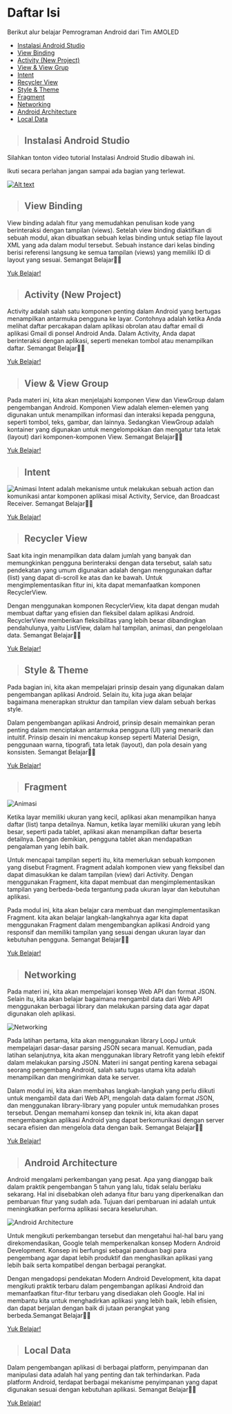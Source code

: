 # Daftar Isi
Berikut alur belajar Pemrograman Android dari Tim AMOLED
- [Instalasi Android Studio](#instalasi-android-studio)
- [View Binding](#view-binding)
- [Activity (New Project)](#activity-new-project)
- [View & View Grup](#view--view-group)
- [Intent](#intent)
- [Recycler View](#recycler-view)
- [Style & Theme](#style--theme)
- [Fragment](#fragment)
- [Networking](#networking)
- [Android Architecture](#android-architecture)
- [Local Data](#local-data)

> ## Instalasi Android Studio
Silahkan tonton video tutorial Instalasi Android Studio dibawah ini.

Ikuti secara perlahan jangan sampai ada bagian yang terlewat.

[![Alt text](https://i.ytimg.com/vi/DM783YA0vbc/hq720.jpg?sqp=-oaymwEcCNAFEJQDSFXyq4qpAw4IARUAAIhCGAFwAcABBg==&rs=AOn4CLA2HxBr2ER7rgtf-5G0jGBo2q0LAw)](https://www.youtube.com/watch?v=DM783YA0vbc&ab_channel=GeekyScript)

> ## View Binding
View binding adalah fitur yang memudahkan penulisan kode yang berinteraksi dengan tampilan (views). Setelah view binding diaktifkan di sebuah modul, akan dibuatkan sebuah kelas binding untuk setiap file layout XML yang ada dalam modul tersebut. Sebuah instance dari kelas binding berisi referensi langsung ke semua tampilan (views) yang memiliki ID di layout yang sesuai. Semangat Belajar💪🏻

[Yuk Belajar!](view-binding.md)


> ## Activity (New Project)
Activity adalah salah satu komponen penting dalam Android yang bertugas menampilkan antarmuka pengguna ke layar. Contohnya adalah ketika Anda melihat daftar percakapan dalam aplikasi obrolan atau daftar email di aplikasi Gmail di ponsel Android Anda. Dalam Activity, Anda dapat berinteraksi dengan aplikasi, seperti menekan tombol atau menampilkan daftar. Semangat Belajar💪🏻

[Yuk Belajar!](activity-new-project.md)


> ## View & View Group
Pada materi ini, kita akan menjelajahi komponen View dan ViewGroup dalam pengembangan Android. Komponen View adalah elemen-elemen yang digunakan untuk menampilkan informasi dan interaksi kepada pengguna, seperti tombol, teks, gambar, dan lainnya. Sedangkan ViewGroup adalah kontainer yang digunakan untuk mengelompokkan dan mengatur tata letak (layout) dari komponen-komponen View. Semangat Belajar💪🏻

[Yuk Belajar!](view-and-view-group.md)


> ## Intent
![Animasi](https://github.com/Study-Club-Unida/AMOLED/blob/main/Android/Assets/intent.png)
Intent adalah mekanisme untuk melakukan sebuah action dan komunikasi antar komponen aplikasi misal Activity, Service, dan Broadcast Receiver. Semangat Belajar💪🏻

[Yuk Belajar!](intent.md)


> ## Recycler View
Saat kita ingin menampilkan data dalam jumlah yang banyak dan memungkinkan pengguna berinteraksi dengan data tersebut, salah satu pendekatan yang umum digunakan adalah dengan menggunakan daftar (list) yang dapat di-scroll ke atas dan ke bawah. Untuk mengimplementasikan fitur ini, kita dapat memanfaatkan komponen RecyclerView.

Dengan menggunakan komponen RecyclerView, kita dapat dengan mudah membuat daftar yang efisien dan fleksibel dalam aplikasi Android. RecyclerView memberikan fleksibilitas yang lebih besar dibandingkan pendahulunya, yaitu ListView, dalam hal tampilan, animasi, dan pengelolaan data. Semangat Belajar💪🏻

[Yuk Belajar!](recycler-view.md)


> ## Style & Theme
Pada bagian ini, kita akan mempelajari prinsip desain yang digunakan dalam pengembangan aplikasi Android. Selain itu, kita juga akan belajar bagaimana menerapkan struktur dan tampilan view dalam sebuah berkas style.

Dalam pengembangan aplikasi Android, prinsip desain memainkan peran penting dalam menciptakan antarmuka pengguna (UI) yang menarik dan intuitif. Prinsip desain ini mencakup konsep seperti Material Design, penggunaan warna, tipografi, tata letak (layout), dan pola desain yang konsisten. Semangat Belajar💪🏻

[Yuk Belajar!]()


> ## Fragment
![Animasi](https://github.com/Study-Club-Unida/AMOLED/blob/main/Android/Assets/fragment.gif)

Ketika layar memiliki ukuran yang kecil, aplikasi akan menampilkan hanya daftar (list) tanpa detailnya. Namun, ketika layar memiliki ukuran yang lebih besar, seperti pada tablet, aplikasi akan menampilkan daftar beserta detailnya. Dengan demikian, pengguna tablet akan mendapatkan pengalaman yang lebih baik.

Untuk mencapai tampilan seperti itu, kita memerlukan sebuah komponen yang disebut Fragment. Fragment adalah komponen view yang fleksibel dan dapat dimasukkan ke dalam tampilan (view) dari Activity. Dengan menggunakan Fragment, kita dapat membuat dan mengimplementasikan tampilan yang berbeda-beda tergantung pada ukuran layar dan kebutuhan aplikasi.

Pada modul ini, kita akan belajar cara membuat dan mengimplementasikan Fragment. kita akan belajar langkah-langkahnya agar kita dapat menggunakan Fragment dalam mengembangkan aplikasi Android yang responsif dan memiliki tampilan yang sesuai dengan ukuran layar dan kebutuhan pengguna. Semangat Belajar💪🏻

[Yuk Belajar!](fragment.md)


> ## Networking
Pada materi ini, kita akan mempelajari konsep Web API dan format JSON. Selain itu, kita akan belajar bagaimana mengambil data dari Web API menggunakan berbagai library dan melakukan parsing data agar dapat digunakan oleh aplikasi.

![Networking](https://github.com/Study-Club-Unida/AMOLED/blob/main/Android/Assets/networking.png)

Pada latihan pertama, kita akan menggunakan library LoopJ untuk mempelajari dasar-dasar parsing JSON secara manual. Kemudian, pada latihan selanjutnya, kita akan menggunakan library Retrofit yang lebih efektif dalam melakukan parsing JSON. Materi ini sangat penting karena sebagai seorang pengembang Android, salah satu tugas utama kita adalah menampilkan dan mengirimkan data ke server.

Dalam modul ini, kita akan membahas langkah-langkah yang perlu diikuti untuk mengambil data dari Web API, mengolah data dalam format JSON, dan menggunakan library-library yang populer untuk memudahkan proses tersebut. Dengan memahami konsep dan teknik ini, kita akan dapat mengembangkan aplikasi Android yang dapat berkomunikasi dengan server secara efisien dan mengelola data dengan baik. Semangat Belajar💪🏻

[Yuk Belajar!](networking.md)


> ## Android Architecture
Android mengalami perkembangan yang pesat. Apa yang dianggap baik dalam praktik pengembangan 5 tahun yang lalu, tidak selalu berlaku sekarang. Hal ini disebabkan oleh adanya fitur baru yang diperkenalkan dan pembaruan fitur yang sudah ada. Tujuan dari pembaruan ini adalah untuk meningkatkan performa aplikasi secara keseluruhan.

![Android Architecture](https://github.com/Study-Club-Unida/AMOLED/blob/main/Android/Assets/Modern%20Android%20Development%20-%20laptop.png)

Untuk mengikuti perkembangan tersebut dan mengetahui hal-hal baru yang direkomendasikan, Google telah memperkenalkan konsep Modern Android Development. Konsep ini berfungsi sebagai panduan bagi para pengembang agar dapat lebih produktif dan menghasilkan aplikasi yang lebih baik serta kompatibel dengan berbagai perangkat.

Dengan mengadopsi pendekatan Modern Android Development, kita dapat mengikuti praktik terbaru dalam pengembangan aplikasi Android dan memanfaatkan fitur-fitur terbaru yang disediakan oleh Google. Hal ini membantu kita untuk menghadirkan aplikasi yang lebih baik, lebih efisien, dan dapat berjalan dengan baik di jutaan perangkat yang berbeda.Semangat Belajar💪🏻

[Yuk Belajar!](android-architecture.md)


> ## Local Data
Dalam pengembangan aplikasi di berbagai platform, penyimpanan dan manipulasi data adalah hal yang penting dan tak terhindarkan. Pada platform Android, terdapat berbagai mekanisme penyimpanan yang dapat digunakan sesuai dengan kebutuhan aplikasi. Semangat Belajar💪🏻

[Yuk Belajar!](local-data.md)
